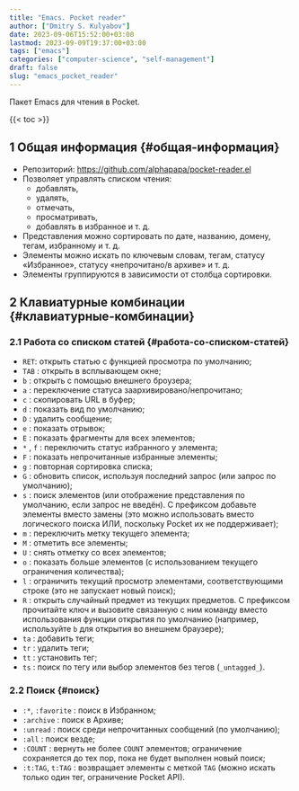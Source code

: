```yaml
---
title: "Emacs. Pocket reader"
author: ["Dmitry S. Kulyabov"]
date: 2023-09-06T15:52:00+03:00
lastmod: 2023-09-09T19:37:00+03:00
tags: ["emacs"]
categories: ["computer-science", "self-management"]
draft: false
slug: "emacs_pocket_reader"
---
```


Пакет Emacs для чтения в Pocket.

<!--more-->

{{< toc >}}


## <span class="section-num">1</span> Общая информация {#общая-информация}

-   Репозиторий: <https://github.com/alphapapa/pocket-reader.el>
-   Позволяет управлять списком чтения:
    -   добавлять,
    -   удалять,
    -   отмечать,
    -   просматривать,
    -   добавлять в избранное и т. д.
-   Представления можно сортировать по дате, названию, домену, тегам, избранному и т. д.
-   Элементы можно искать по ключевым словам, тегам, статусу «Избранное», статусу «непрочитано/в архиве» и т. д.
-   Элементы группируются в зависимости от столбца сортировки.


## <span class="section-num">2</span> Клавиатурные комбинации {#клавиатурные-комбинации}


### <span class="section-num">2.1</span> Работа со списком статей {#работа-со-списком-статей}

-   `RET`: открыть статью с функцией просмотра по умолчанию;
-   `TAB` : открыть в всплывающем окне;
-   `b` : открыть с помощью внешнего броузера;
-   `a` : переключение статуса заархивировано/непрочитано;
-   `c` : скопировать URL в буфер;
-   `d` : показать вид по умолчанию;
-   `D` : удалить сообщение;
-   `e` : показать отрывок;
-   `E` : показать фрагменты для всех элементов;
-   `*` , `f` : переключить статус избранного у элемента;
-   `F` : показать непрочитанные избранные элементы;
-   `g` : повторная сортировка списка;
-   `G` : обновить список, используя последний запрос (или запрос по умолчанию);
-   `s` : поиск элементов (или отображение представления по умолчанию, если запрос не введён). С префиксом добавьте элементы вместо замены (это можно использовать вместо логического поиска ИЛИ, поскольку Pocket их не поддерживает);
-   `m` : переключить метку текущего элемента;
-   `M` : отметить все элементы;
-   `U` : снять отметку со всех элементов;
-   `o` : показать больше элементов (с использованием текущего ограничения количества);
-   `l` : ограничить текущий просмотр элементами, соответствующими строке (это не запускает новый поиск);
-   `R` : открыть случайный предмет из текущих предметов. С префиксом прочитайте ключ и вызовите связанную с ним команду вместо использования функции открытия по умолчанию (например, используйте `b` для открытия во внешнем браузере);
-   `ta` : добавить теги;
-   `tr` : удалить теги;
-   `tt` : установить тег;
-   `ts` : поиск по тегу или выбор элементов без тегов (`_untagged_`).


### <span class="section-num">2.2</span> Поиск {#поиск}

-   `:*`, `:favorite` : поиск в Избранном;
-   `:archive` : поиск в Архиве;
-   `:unread` : поиск среди непрочитанных сообщений (по умолчанию);
-   `:all` : поиск везде;
-   `:COUNT` : вернуть не более `COUNT` элементов; ограничение сохраняется до тех пор, пока не будет выполнен новый поиск;
-   `:t:TAG`, `t:TAG` : возвращает элементы с меткой `TAG` (можно искать только один тег, ограничение Pocket API).
